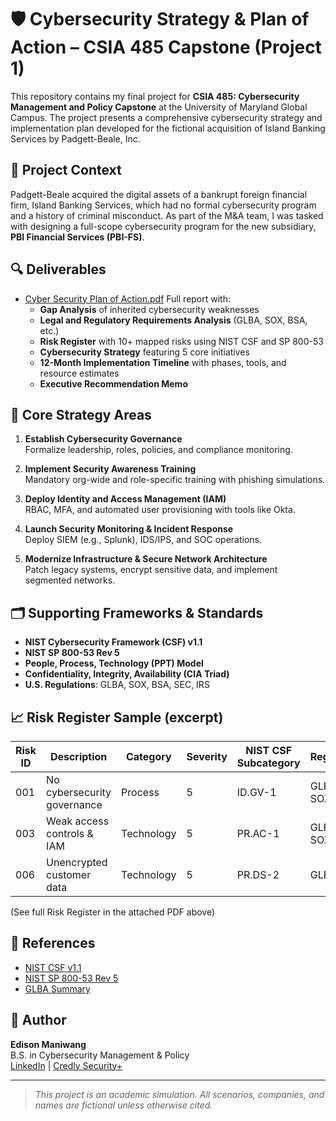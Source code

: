 # 🛡️ Cybersecurity Strategy & Plan of Action – CSIA 485 Capstone (Project 1)

This repository contains my final project for **CSIA 485: Cybersecurity Management and Policy Capstone** at the University of Maryland Global Campus. The project presents a comprehensive cybersecurity strategy and implementation plan developed for the fictional acquisition of Island Banking Services by Padgett-Beale, Inc.

## 📘 Project Context

Padgett-Beale acquired the digital assets of a bankrupt foreign financial firm, Island Banking Services, which had no formal cybersecurity program and a history of criminal misconduct. As part of the M&A team, I was tasked with designing a full-scope cybersecurity program for the new subsidiary, **PBI Financial Services (PBI-FS)**.

## 🔍 Deliverables

- [Cyber Security Plan of Action.pdf](https://github.com/edisonm86/Cybersecurity-Strategy-Plan-of-Action/blob/0ce2542abfa0fa721fd3ee82224163021f7f315b/Cyber%20Security%20Plan%20of%20Action.pdf)
Full report with:
  - **Gap Analysis** of inherited cybersecurity weaknesses
  - **Legal and Regulatory Requirements Analysis** (GLBA, SOX, BSA, etc.)
  - **Risk Register** with 10+ mapped risks using NIST CSF and SP 800-53
  - **Cybersecurity Strategy** featuring 5 core initiatives
  - **12-Month Implementation Timeline** with phases, tools, and resource estimates
  - **Executive Recommendation Memo**

## 🧠 Core Strategy Areas

1. **Establish Cybersecurity Governance**  
   Formalize leadership, roles, policies, and compliance monitoring.

2. **Implement Security Awareness Training**  
   Mandatory org-wide and role-specific training with phishing simulations.

3. **Deploy Identity and Access Management (IAM)**  
   RBAC, MFA, and automated user provisioning with tools like Okta.

4. **Launch Security Monitoring & Incident Response**  
   Deploy SIEM (e.g., Splunk), IDS/IPS, and SOC operations.

5. **Modernize Infrastructure & Secure Network Architecture**  
   Patch legacy systems, encrypt sensitive data, and implement segmented networks.


## 🗂️ Supporting Frameworks & Standards

- **NIST Cybersecurity Framework (CSF) v1.1**
- **NIST SP 800-53 Rev 5**
- **People, Process, Technology (PPT) Model**
- **Confidentiality, Integrity, Availability (CIA Triad)**
- **U.S. Regulations**: GLBA, SOX, BSA, SEC, IRS

## 📈 Risk Register Sample (excerpt)

| Risk ID | Description                          | Category  | Severity | NIST CSF Subcategory | Regulation |
|---------|--------------------------------------|-----------|----------|-----------------------|------------|
| 001     | No cybersecurity governance          | Process   | 5        | ID.GV-1               | GLBA, SOX  |
| 003     | Weak access controls & IAM           | Technology| 5        | PR.AC-1               | GLBA, SOX  |
| 006     | Unencrypted customer data            | Technology| 5        | PR.DS-2               | GLBA       |

(See full Risk Register in the attached PDF above)

## 🧾 References

- [NIST CSF v1.1](https://nvlpubs.nist.gov/nistpubs/CSWP/NIST.CSWP.04162018.pdf)
- [NIST SP 800-53 Rev 5](https://nvlpubs.nist.gov/nistpubs/SpecialPublications/NIST.SP.800-53r5.pdf)
- [GLBA Summary](https://www.ftc.gov/business-guidance/privacy-security/gramm-leach-bliley-act)

## 📝 Author

**Edison Maniwang**  
B.S. in Cybersecurity Management & Policy  
[LinkedIn](https://www.linkedin.com/in/edisonmaniwang) | [Credly Security+](https://www.credly.com/badges/6870d092-d469-4c43-a4d2-5378cd4adf0a/linked_in_profile)

---

> _This project is an academic simulation. All scenarios, companies, and names are fictional unless otherwise cited._
